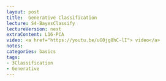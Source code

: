 ```yaml
---
layout: post
title:  Generative Classification
lecture: S4-BayesClassify
lectureVersion: next
extraContent: L16-PCA 
video: <a href="https://youtu.be/uG0jg8hC-lI"> video</a> 
notes: 
categories: basics
tags:
- 3Classification
- Generative
---
```

